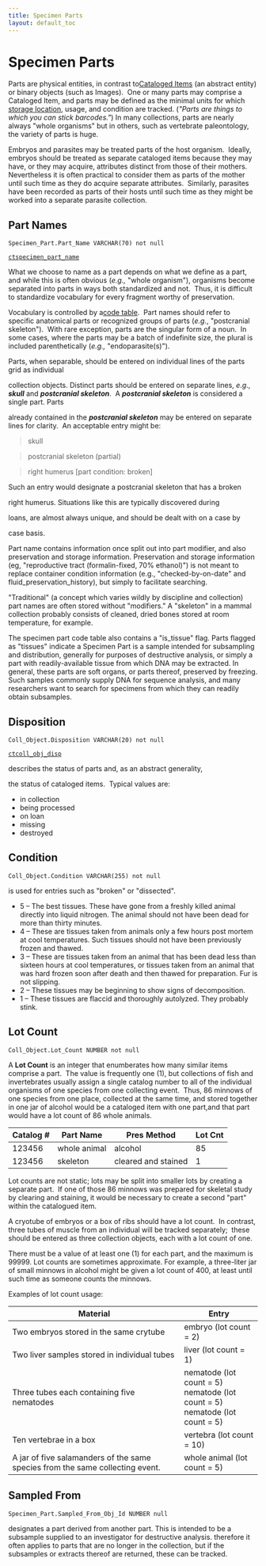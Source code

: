 ```yaml
---
title: Specimen Parts
layout: default_toc
---
```


# Specimen Parts



Parts are physical entities, in contrast to[Cataloged
Items](/documentation/catalog/) (an abstract entity) or binary objects
(such as Images).  One or many parts may comprise a Cataloged Item, and
parts may be defined as the minimal units for which [storage
location](/documentation/container/), usage, and condition are
tracked. (*"Parts are things to which you can stick barcodes."*) In many
collections, parts are nearly always "whole organisms" but in others,
such as vertebrate paleontology, the variety of parts is huge.

Embryos and parasites may be treated parts of the host organism. 
Ideally, embryos should be treated as separate cataloged items because
they may have, or they may acquire, attributes distinct from those of
their mothers.  Nevertheless it is often practical to consider them as
parts of the mother until such time as they do acquire separate
attributes.  Similarly, parasites have been recorded as parts of their
hosts until such time as they might be worked into a separate parasite
collection.




## Part Names

`Specimen_Part.Part_Name VARCHAR(70) not null`

[`ctspecimen_part_name`](http://arctos.database.museum/info/ctDocumentation.cfm?table=ctspecimen_part_name)


 What we choose to name as a part depends on what we
define as a part,  and while this is often obvious (*e.g.,* "whole
organism"), organisms become separated into parts in ways both
standardized and not.  Thus, it is difficult to standardize vocabulary
for every fragment worthy of preservation.

Vocabulary is controlled by a[code
table](http://arctos.database.museum/info/ctDocumentation.cfm?table=ctspecimen_part_name). 
Part names should refer to specific anatomical parts or recognized
groups of parts (*e.g.*, "postcranial skeleton").  With rare exception,
parts are the singular form of a noun.  In some cases, where the parts
may be a batch of indefinite size, the plural is included
parenthetically (*e.g.,* "endoparasite(s)").

Parts, when separable, should be entered on individual lines of the
parts grid as individual

collection objects. Distinct parts should be entered on separate lines,
*e.g*., ***skull*** and ***postcranial skeleton***.  A ***postcranial
skeleton*** is considered a single part. Parts

already contained in the ***postcranial skeleton*** may be entered on
separate lines for clarity.  An acceptable entry might be:

> skull

> postcranial skeleton (partial)

> right humerus [part condition: broken]

Such an entry would designate a postcranial skeleton that has a broken

right humerus. Situations like this are typically discovered during

loans, are almost always unique, and should be dealt with on a case by

case basis.

Part name contains information once split out into part modifier, and
also preservation and storage information. Preservation and storage
information (eg, "reproductive tract (formalin-fixed, 70% ethanol)") is
not meant to replace container condition information (e.g.,
"checked-by-on-date" and fluid_preservation_history), but simply to
facilitate searching.

"Traditional" (a concept which varies wildly by discipline and
collection) part names are often stored without "modifiers." A
"skeleton" in a mammal collection probably consists of cleaned, dried
bones stored at room temperature, for example.

The specimen part code table also contains a "is_tissue" flag. Parts
flagged as "tissues" indicate a Specimen Part is a sample intended for
subsampling and distribution, generally for purposes of destructive
analysis, or simply a part with readily-available tissue from which DNA
may be extracted. In general, these parts are soft organs, or parts
thereof, preserved by freezing. Such samples commonly supply DNA for
sequence analysis, and many researchers want to search for specimens
from which they can readily obtain subsamples.





## Disposition

`Coll_Object.Disposition VARCHAR(20) not null`

[`ctcoll_obj_disp`](http://arctos.database.museum/info/ctDocumentation.cfm?table=ctcoll_obj_disp)


 describes the status of parts and, as an abstract
generality,

the status of cataloged items.  Typical values are:

-   in collection
-   being processed
-   on loan
-   missing
-   destroyed




## Condition

`Coll_Object.Condition VARCHAR(255) not null`


 is used for entries such as "broken" or "dissected".

-   5 – The best tissues. These have gone from a freshly killed animal
    directly into liquid nitrogen. The animal should not have been dead
    for more than thirty minutes.
-   4 – These are tissues taken from animals only a few hours post
    mortem at cool temperatures. Such tissues should not have been
    previously frozen and thawed.
-   3 – These are tissues taken from an animal that has been dead less
    than sixteen hours at cool temperatures, or tissues taken from an
    animal that was hard frozen soon after death and then thawed
    for preparation. Fur is not slipping.
-   2 – These tissues may be beginning to show signs of decomposition.
-   1 – These tissues are flaccid and thoroughly autolyzed. They
    probably stink.


## Lot Count

`Coll_Object.Lot_Count NUMBER not null`



A **Lot Count** is an integer that enumberates how many similar items
comprise a part.  The value is frequently one (1), but collections of
fish and invertebrates usually assign a single catalog number to all of
the individual organisms of one species from one collecting event. 
Thus, 86 minnows of one species from one place, collected at the same
time, and stored together in one jar of alcohol would be a cataloged
item with one part,and that part would have a lot count of 86 whole
animals.


| Catalog \#         | Part Name          | Pres Method        | Lot Cnt            |
|--------------------|--------------------|--------------------|--------------------|
| 123456             | whole animal       | alcohol            | 85                 |
| 123456             | skeleton           | cleared and stained| 1                  |


Lot counts are not static; lots may be split into smaller lots by
creating a separate part.  If one of those 86 minnows was prepared for
skeletal study by clearing and staining, it would be necessary to create
a second "part" within the catalogued item.

A cryotube of embryos or a box of ribs should have a lot count.  In
contrast, three tubes of muscle from an individual will be tracked
separately;  these should be entered as three collection objects, each
with a lot count of one.

There must be a value of at least one (1) for each part, and the maximum
is 99999. Lot counts are sometimes approximate. For example, a
three-liter jar of small minnows in alcohol might be given a lot count
of 400, at least until such time as someone counts the minnows.

Examples of lot count usage:


| Material                             | Entry                                |
|--------------------------------------|--------------------------------------|
| Two embryos stored in the same crytube      | embryo (lot count = 2)               |
| Two liver samples stored in individual tubes         | liver (lot count = 1)               |
| Three tubes each containing five nematodes     | nematode (lot count = 5) <br/> nematode (lot count = 5) <br/> nematode (lot count = 5)             |
| Ten vertebrae in a box               | vertebra (lot count = 10)            |
| A jar of five salamanders of the same species from the same collecting event.                    | whole animal (lot count = 5)     |




## Sampled From


`Specimen_Part.Sampled_From_Obj_Id NUMBER null`


 designates a part derived from another part. This is
intended to be a subsample supplied to an investigator for destructive
analysis. therefore it often applies to parts that are no longer in the
collection, but if the subsamples or extracts thereof are returned,
these can be tracked.
